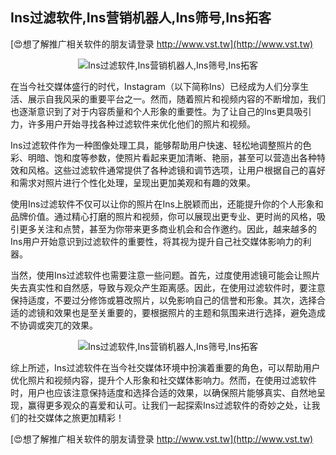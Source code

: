 ## **Ins过滤软件,Ins营销机器人,Ins筛号,Ins拓客**

[😍想了解推广相关软件的朋友请登录 http://www.vst.tw](http://www.vst.tw)

 <center><img src="https://vst.tw/MP4/tuiguang/png/2.png" alt="Ins过滤软件,Ins营销机器人,Ins筛号,Ins拓客"></center>

在当今社交媒体盛行的时代，Instagram（以下简称Ins）已经成为人们分享生活、展示自我风采的重要平台之一。然而，随着照片和视频内容的不断增加，我们也逐渐意识到了对于内容质量和个人形象的重要性。为了让自己的Ins更具吸引力，许多用户开始寻找各种过滤软件来优化他们的照片和视频。

Ins过滤软件作为一种图像处理工具，能够帮助用户快速、轻松地调整照片的色彩、明暗、饱和度等参数，使照片看起来更加清晰、艳丽，甚至可以营造出各种特效和风格。这些过滤软件通常提供了各种滤镜和调节选项，让用户根据自己的喜好和需求对照片进行个性化处理，呈现出更加美观和有趣的效果。

使用Ins过滤软件不仅可以让你的照片在Ins上脱颖而出，还能提升你的个人形象和品牌价值。通过精心打磨的照片和视频，你可以展现出更专业、更时尚的风格，吸引更多关注和点赞，甚至为你带来更多商业机会和合作邀约。因此，越来越多的Ins用户开始意识到过滤软件的重要性，将其视为提升自己社交媒体影响力的利器。

当然，使用Ins过滤软件也需要注意一些问题。首先，过度使用滤镜可能会让照片失去真实性和自然感，导致与观众产生距离感。因此，在使用过滤软件时，要注意保持适度，不要过分修饰或篡改照片，以免影响自己的信誉和形象。其次，选择合适的滤镜和效果也是至关重要的，要根据照片的主题和氛围来进行选择，避免造成不协调或突兀的效果。

 <center><img src="https://vst.tw/MP4/tuiguang/png/2.png" alt="Ins过滤软件,Ins营销机器人,Ins筛号,Ins拓客"></center>

综上所述，Ins过滤软件在当今社交媒体环境中扮演着重要的角色，可以帮助用户优化照片和视频内容，提升个人形象和社交媒体影响力。然而，在使用过滤软件时，用户也应该注意保持适度和选择合适的效果，以确保照片能够真实、自然地呈现，赢得更多观众的喜爱和认可。让我们一起探索Ins过滤软件的奇妙之处，让我们的社交媒体之旅更加精彩！

[😍想了解推广相关软件的朋友请登录 http://www.vst.tw](http://www.vst.tw)



